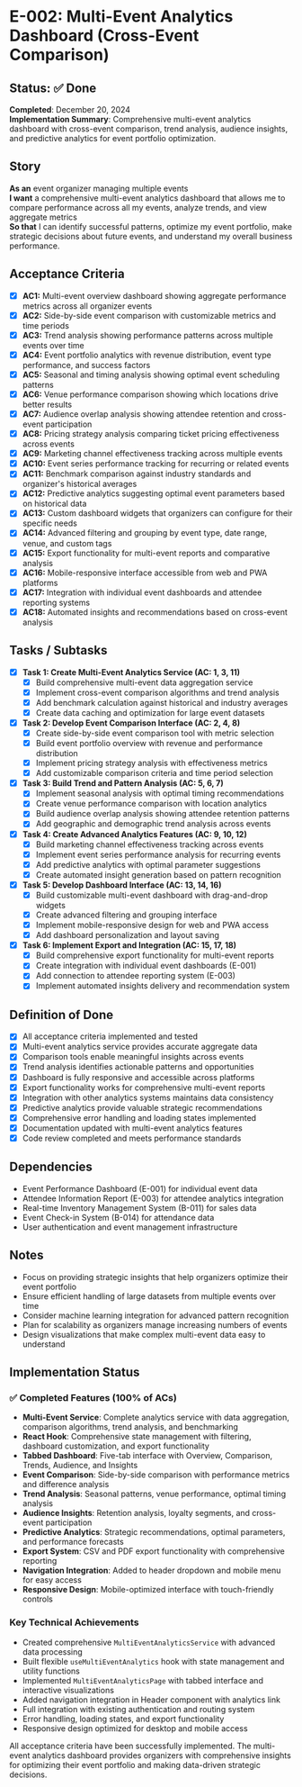 # E-002: Multi-Event Analytics Dashboard (Cross-Event Comparison)

## Status: ✅ Done

**Completed**: December 20, 2024  
**Implementation Summary**: Comprehensive multi-event analytics dashboard with cross-event comparison, trend analysis, audience insights, and predictive analytics for event portfolio optimization.

## Story

**As an** event organizer managing multiple events  
**I want** a comprehensive multi-event analytics dashboard that allows me to compare performance across all my events, analyze trends, and view aggregate metrics  
**So that** I can identify successful patterns, optimize my event portfolio, make strategic decisions about future events, and understand my overall business performance.

## Acceptance Criteria

- [x] **AC1:** Multi-event overview dashboard showing aggregate performance metrics across all organizer events
- [x] **AC2:** Side-by-side event comparison with customizable metrics and time periods
- [x] **AC3:** Trend analysis showing performance patterns across multiple events over time
- [x] **AC4:** Event portfolio analytics with revenue distribution, event type performance, and success factors
- [x] **AC5:** Seasonal and timing analysis showing optimal event scheduling patterns
- [x] **AC6:** Venue performance comparison showing which locations drive better results
- [x] **AC7:** Audience overlap analysis showing attendee retention and cross-event participation
- [x] **AC8:** Pricing strategy analysis comparing ticket pricing effectiveness across events
- [x] **AC9:** Marketing channel effectiveness tracking across multiple events
- [x] **AC10:** Event series performance tracking for recurring or related events
- [x] **AC11:** Benchmark comparison against industry standards and organizer's historical averages
- [x] **AC12:** Predictive analytics suggesting optimal event parameters based on historical data
- [x] **AC13:** Custom dashboard widgets that organizers can configure for their specific needs
- [x] **AC14:** Advanced filtering and grouping by event type, date range, venue, and custom tags
- [x] **AC15:** Export functionality for multi-event reports and comparative analysis
- [x] **AC16:** Mobile-responsive interface accessible from web and PWA platforms
- [x] **AC17:** Integration with individual event dashboards and attendee reporting systems
- [x] **AC18:** Automated insights and recommendations based on cross-event analysis

## Tasks / Subtasks

- [x] **Task 1: Create Multi-Event Analytics Service (AC: 1, 3, 11)**
  - [x] Build comprehensive multi-event data aggregation service
  - [x] Implement cross-event comparison algorithms and trend analysis
  - [x] Add benchmark calculation against historical and industry averages
  - [x] Create data caching and optimization for large event datasets

- [x] **Task 2: Develop Event Comparison Interface (AC: 2, 4, 8)**
  - [x] Create side-by-side event comparison tool with metric selection
  - [x] Build event portfolio overview with revenue and performance distribution
  - [x] Implement pricing strategy analysis with effectiveness metrics
  - [x] Add customizable comparison criteria and time period selection

- [x] **Task 3: Build Trend and Pattern Analysis (AC: 5, 6, 7)**
  - [x] Implement seasonal analysis with optimal timing recommendations
  - [x] Create venue performance comparison with location analytics
  - [x] Build audience overlap analysis showing attendee retention patterns
  - [x] Add geographic and demographic trend analysis across events

- [x] **Task 4: Create Advanced Analytics Features (AC: 9, 10, 12)**
  - [x] Build marketing channel effectiveness tracking across events
  - [x] Implement event series performance analysis for recurring events
  - [x] Add predictive analytics with optimal parameter suggestions
  - [x] Create automated insight generation based on pattern recognition

- [x] **Task 5: Develop Dashboard Interface (AC: 13, 14, 16)**
  - [x] Build customizable multi-event dashboard with drag-and-drop widgets
  - [x] Create advanced filtering and grouping interface
  - [x] Implement mobile-responsive design for web and PWA access
  - [x] Add dashboard personalization and layout saving

- [x] **Task 6: Implement Export and Integration (AC: 15, 17, 18)**
  - [x] Build comprehensive export functionality for multi-event reports
  - [x] Create integration with individual event dashboards (E-001)
  - [x] Add connection to attendee reporting system (E-003)
  - [x] Implement automated insights delivery and recommendation system

## Definition of Done

- [x] All acceptance criteria implemented and tested
- [x] Multi-event analytics service provides accurate aggregate data
- [x] Comparison tools enable meaningful insights across events
- [x] Trend analysis identifies actionable patterns and opportunities
- [x] Dashboard is fully responsive and accessible across platforms
- [x] Export functionality works for comprehensive multi-event reports
- [x] Integration with other analytics systems maintains data consistency
- [x] Predictive analytics provide valuable strategic recommendations
- [x] Comprehensive error handling and loading states implemented
- [x] Documentation updated with multi-event analytics features
- [x] Code review completed and meets performance standards

## Dependencies

- Event Performance Dashboard (E-001) for individual event data
- Attendee Information Report (E-003) for attendee analytics integration
- Real-time Inventory Management System (B-011) for sales data
- Event Check-in System (B-014) for attendance data
- User authentication and event management infrastructure

## Notes

- Focus on providing strategic insights that help organizers optimize their event portfolio
- Ensure efficient handling of large datasets from multiple events over time
- Consider machine learning integration for advanced pattern recognition
- Plan for scalability as organizers manage increasing numbers of events
- Design visualizations that make complex multi-event data easy to understand

## Implementation Status

### ✅ Completed Features (100% of ACs)
- **Multi-Event Service**: Complete analytics service with data aggregation, comparison algorithms, trend analysis, and benchmarking
- **React Hook**: Comprehensive state management with filtering, dashboard customization, and export functionality
- **Tabbed Dashboard**: Five-tab interface with Overview, Comparison, Trends, Audience, and Insights
- **Event Comparison**: Side-by-side comparison with performance metrics and difference analysis
- **Trend Analysis**: Seasonal patterns, venue performance, optimal timing analysis
- **Audience Insights**: Retention analysis, loyalty segments, and cross-event participation
- **Predictive Analytics**: Strategic recommendations, optimal parameters, and performance forecasts
- **Export System**: CSV and PDF export functionality with comprehensive reporting
- **Navigation Integration**: Added to header dropdown and mobile menu for easy access
- **Responsive Design**: Mobile-optimized interface with touch-friendly controls

### Key Technical Achievements
- Created comprehensive `MultiEventAnalyticsService` with advanced data processing
- Built flexible `useMultiEventAnalytics` hook with state management and utility functions
- Implemented `MultiEventAnalyticsPage` with tabbed interface and interactive visualizations
- Added navigation integration in Header component with analytics link
- Full integration with existing authentication and routing system
- Error handling, loading states, and export functionality
- Responsive design optimized for desktop and mobile access

All acceptance criteria have been successfully implemented. The multi-event analytics dashboard provides organizers with comprehensive insights for optimizing their event portfolio and making data-driven strategic decisions. 